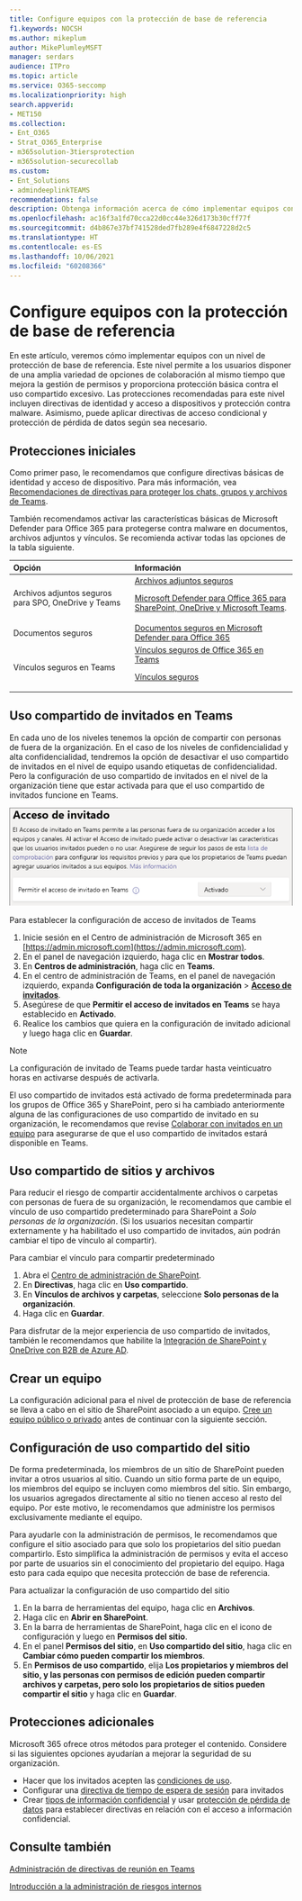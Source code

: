 ```yaml
---
title: Configure equipos con la protección de base de referencia
f1.keywords: NOCSH
ms.author: mikeplum
author: MikePlumleyMSFT
manager: serdars
audience: ITPro
ms.topic: article
ms.service: O365-seccomp
ms.localizationpriority: high
search.appverid:
- MET150
ms.collection:
- Ent_O365
- Strat_O365_Enterprise
- m365solution-3tiersprotection
- m365solution-securecollab
ms.custom:
- Ent_Solutions
- admindeeplinkTEAMS
recommendations: false
description: Obtenga información acerca de cómo implementar equipos con un nivel de protección de base de referencia.
ms.openlocfilehash: ac16f3a1fd70cca22d0cc44e326d173b30cff77f
ms.sourcegitcommit: d4b867e37bf741528ded7fb289e4f6847228d2c5
ms.translationtype: HT
ms.contentlocale: es-ES
ms.lasthandoff: 10/06/2021
ms.locfileid: "60208366"
---
```

# <a name="configure-teams-with-baseline-protection"></a>Configure equipos con la protección de base de referencia

En este artículo, veremos cómo implementar equipos con un nivel de protección de base de referencia. Este nivel permite a los usuarios disponer de una amplia variedad de opciones de colaboración al mismo tiempo que mejora la gestión de permisos y proporciona protección básica contra el uso compartido excesivo. Las protecciones recomendadas para este nivel incluyen directivas de identidad y acceso a dispositivos y protección contra malware. Asimismo, puede aplicar directivas de acceso condicional y protección de pérdida de datos según sea necesario.

## <a name="initial-protections"></a>Protecciones iniciales

Como primer paso, le recomendamos que configure directivas básicas de identidad y acceso de dispositivo. Para más información, vea [Recomendaciones de directivas para proteger los chats, grupos y archivos de Teams](../security/office-365-security/teams-access-policies.md).

También recomendamos activar las características básicas de Microsoft Defender para Office 365 para protegerse contra malware en documentos, archivos adjuntos y vínculos. Se recomienda activar todas las opciones de la tabla siguiente.

|Opción|Información|
|:------|:-----------|
|Archivos adjuntos seguros para SPO, OneDrive y Teams|[Archivos adjuntos seguros](../security/office-365-security/safe-attachments.md) <p> [Microsoft Defender para Office 365 para SharePoint, OneDrive y Microsoft Teams](../security/office-365-security/mdo-for-spo-odb-and-teams.md).|
|Documentos seguros|[Documentos seguros en Microsoft Defender para Office 365](../security/office-365-security/safe-docs.md)|
|Vínculos seguros en Teams|[Vínculos seguros de Office 365 en Teams](../security/office-365-security/safe-links.md) <p> [Vínculos seguros](../security/office-365-security/safe-links.md)|

## <a name="teams-guest-sharing"></a>Uso compartido de invitados en Teams

En cada uno de los niveles tenemos la opción de compartir con personas de fuera de la organización. En el caso de los niveles de confidencialidad y alta confidencialidad, tendremos la opción de desactivar el uso compartido de invitados en el nivel de equipo usando etiquetas de confidencialidad. Pero la configuración de uso compartido de invitados en el nivel de la organización tiene que estar activada para que el uso compartido de invitados funcione en Teams.

![Captura de pantalla de la opción de acceso de invitado de Teams](../media/teams-guest-access-toggle-on.png)

Para establecer la configuración de acceso de invitados de Teams

1. Inicie sesión en el Centro de administración de Microsoft 365 en [https://admin.microsoft.com](https://admin.microsoft.com).
2. En el panel de navegación izquierdo, haga clic en **Mostrar todos**.
3. En **Centros de administración**, haga clic en **Teams**.
4. En el centro de administración de Teams, en el panel de navegación izquierdo, expanda **Configuración de toda la organización** > <a href="https://go.microsoft.com/fwlink/p/?linkid=2173122" target="_blank">**Acceso de invitados**</a>.
5. Asegúrese de que **Permitir el acceso de invitados en Teams** se haya establecido en **Activado**.
6. Realice los cambios que quiera en la configuración de invitado adicional y luego haga clic en **Guardar**.

> [!NOTE]
> La configuración de invitado de Teams puede tardar hasta veinticuatro horas en activarse después de activarla.

El uso compartido de invitados está activado de forma predeterminada para los grupos de Office 365 y SharePoint, pero si ha cambiado anteriormente alguna de las configuraciones de uso compartido de invitado en su organización, le recomendamos que revise [Colaborar con invitados en un equipo](./collaborate-as-team.md) para asegurarse de que el uso compartido de invitados estará disponible en Teams.

## <a name="site-and-file-sharing"></a>Uso compartido de sitios y archivos

Para reducir el riesgo de compartir accidentalmente archivos o carpetas con personas de fuera de su organización, le recomendamos que cambie el vínculo de uso compartido predeterminado para SharePoint a *Solo personas de la organización*. (Si los usuarios necesitan compartir externamente y ha habilitado el uso compartido de invitados, aún podrán cambiar el tipo de vínculo al compartir).

Para cambiar el vínculo para compartir predeterminado
1. Abra el [Centro de administración de SharePoint](https://admin.microsoft.com/sharepoint).
2. En **Directivas**, haga clic en **Uso compartido**.
3. En **Vínculos de archivos y carpetas**, seleccione **Solo personas de la organización**.
4. Haga clic en **Guardar**.

Para disfrutar de la mejor experiencia de uso compartido de invitados, también le recomendamos que habilite la [Integración de SharePoint y OneDrive con B2B de Azure AD](/sharepoint/sharepoint-azureb2b-integration-preview).

## <a name="create-a-team"></a>Crear un equipo

La configuración adicional para el nivel de protección de base de referencia se lleva a cabo en el sitio de SharePoint asociado a un equipo. [Cree un equipo público o privado](https://support.office.com/article/174adf5f-846b-4780-b765-de1a0a737e2b) antes de continuar con la siguiente sección.

## <a name="site-sharing-settings"></a>Configuración de uso compartido del sitio 

De forma predeterminada, los miembros de un sitio de SharePoint pueden invitar a otros usuarios al sitio. Cuando un sitio forma parte de un equipo, los miembros del equipo se incluyen como miembros del sitio. Sin embargo, los usuarios agregados directamente al sitio no tienen acceso al resto del equipo. Por este motivo, le recomendamos que administre los permisos exclusivamente mediante el equipo.

Para ayudarle con la administración de permisos, le recomendamos que configure el sitio asociado para que solo los propietarios del sitio puedan compartirlo. Esto simplifica la administración de permisos y evita el acceso por parte de usuarios sin el conocimiento del propietario del equipo. Haga esto para cada equipo que necesita protección de base de referencia.

Para actualizar la configuración de uso compartido del sitio
1. En la barra de herramientas del equipo, haga clic en **Archivos**.
2. Haga clic en **Abrir en SharePoint**.
3. En la barra de herramientas de SharePoint, haga clic en el icono de configuración y luego en **Permisos del sitio**.
4. En el panel **Permisos del sitio**, en **Uso compartido del sitio**, haga clic en **Cambiar cómo pueden compartir los miembros**.
5. En **Permisos de uso compartido**, elija **Los propietarios y miembros del sitio, y las personas con permisos de edición pueden compartir archivos y carpetas, pero solo los propietarios de sitios pueden compartir el sitio** y haga clic en **Guardar**.

## <a name="additional-protections"></a>Protecciones adicionales

Microsoft 365 ofrece otros métodos para proteger el contenido. Considere si las siguientes opciones ayudarían a mejorar la seguridad de su organización.

- Hacer que los invitados acepten las [condiciones de uso](/azure/active-directory/conditional-access/terms-of-use).
- Configurar una [directiva de tiempo de espera de sesión](/azure/active-directory/conditional-access/howto-conditional-access-session-lifetime) para invitados
- Crear [tipos de información confidencial](../compliance/sensitive-information-type-learn-about.md) y usar [protección de pérdida de datos](../compliance/dlp-learn-about-dlp.md) para establecer directivas en relación con el acceso a información confidencial.

## <a name="see-also"></a>Consulte también

[Administración de directivas de reunión en Teams](/microsoftteams/meeting-policies-in-teams)

[Introducción a la administración de riesgos internos](../compliance/insider-risk-management-configure.md)
